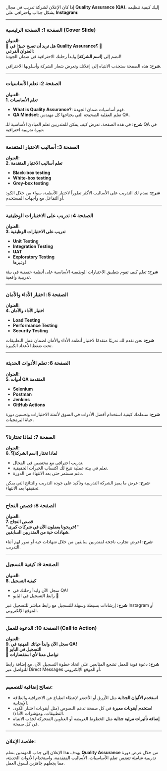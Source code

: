 إذا كان الإعلان لشركة تدريب في مجال **Quality Assurance (QA)**، إليك كيفية تنظيمه بشكل جذاب واحترافي على **Instagram**:

---

### **الصفحة 1: الصفحة الرئيسية (Cover Slide)**

**العنوان:**  
🌟 **هل تريد أن تصبح خبيرًا في Quality Assurance؟** 🌟  
**العنوان الفرعي:**  
انضم إلى **[اسم الشركة]** وابدأ رحلتك الاحترافية في ضمان الجودة!

**شرح:** هذه الصفحة ستجذب الانتباه إلى إعلانك وتعرض شعار الشركة وأسلوبها الاحترافي.

---

### **الصفحة 2: تعلم الأساسيات**

**العنوان:**  
**1. تعلم الأساسيات**

- **What is Quality Assurance?**: فهم أساسيات ضمان الجودة.
- **QA Mindset**: تعلم العقلية الصحيحة التي يحتاجها كل مهندس QA.

**شرح:** في هذه الصفحة، نعرض كيف يمكن للمتدربين تعلم المبادئ الأساسية للـ QA في دورة تدريبية احترافية.

---

### **الصفحة 3: أساليب الاختبار المتقدمة**

**العنوان:**  
**2. تعلم أساليب الاختبار المتقدمة**

- **Black-box testing**
- **White-box testing**
- **Grey-box testing**

**شرح:** نقدم لك التدريب على الأساليب الأكثر تطوراً لاختبار الأنظمة، سواء من خلال الكود أو التفاعل مع واجهات المستخدم.

---

### **الصفحة 4: تدريب على الاختبارات الوظيفية**

**العنوان:**  
**3. تدريب على الاختبارات الوظيفية**

- **Unit Testing**
- **Integration Testing**
- **UAT**
- **Exploratory Testing**  
  وغيرها!

**شرح:** تعلم كيف تقوم بتطبيق الاختبارات الوظيفية الأساسية على أنظمة حقيقية في بيئة تدريبية واقعية.

---

### **الصفحة 5: اختبار الأداء والأمان**

**العنوان:**  
**4. اختبار الأداء والأمان**

- **Load Testing**
- **Performance Testing**
- **Security Testing**

**شرح:** نحن نقدم لك تدريبًا متقدمًا لاختبار أنظمة الأداء والأمان لضمان عمل التطبيقات تحت ضغط الأعداد الكبيرة.

---

### **الصفحة 6: تعلم الأدوات الحديثة**

**العنوان:**  
**5. أدوات QA المتقدمة**

- **Selenium**
- **Postman**
- **Jenkins**
- **GitHub Actions**

**شرح:** سنعلمك كيفية استخدام أفضل الأدوات في السوق لأتمتة الاختبارات وتحسين دورة حياة البرمجيات.

---

### **الصفحة 7: لماذا تختارنا؟**

**العنوان:**  
**6. لماذا تختار [اسم الشركة]؟**

- تدريب احترافي مع مختصين في المجال.
- تعلم في بيئة عملية تتيح لك اكتساب الخبرات الحقيقية.
- دعم مستمر حتى بعد الانتهاء من الدورة.

**شرح:** عرض ما يميز الشركة التدريبية وتأكيد على جودة التدريب والنتائج التي يمكن تحقيقها بعد الانتهاء.

---

### **الصفحة 8: قصص النجاح**

**العنوان:**  
**7. قصص النجاح**  
**"خريجونا يعملون الآن في شركات كبرى!"**  
**شهادات حية من المتدربين السابقين.**

**شرح:** اعرض تجارب ناجحة لمتدربين سابقين من خلال شهادات حية أو صور لهم أثناء التدريب.

---

### **الصفحة 9: كيفية التسجيل**

**العنوان:**  
**8. كيفية التسجيل**

- سجل الآن وابدأ رحلتك في QA!
- رابط التسجيل في البايو 🔗

**شرح:** إرشادات بسيطة وسهلة للتسجيل مع رابط مباشر للتسجيل عبر Instagram أو الموقع الإلكتروني.

---

### **الصفحة 10: الدعوة للعمل (Call to Action)**

**العنوان:**  
**9. سجل الآن وابدأ حياتك المهنية في QA!**  
📲 **التسجيل في البايو**  
💬 **تواصل معنا لأي استفسارات**

**شرح:** دعوة قوية للعمل تشجع المتابعين على اتخاذ خطوة التسجيل الآن، مع إضافة رابط للتواصل عبر Direct Messages أو الموقع الإلكتروني.

---

### **نصائح إضافية للتصميم:**

- **استخدم الألوان الجذابة** مثل الأزرق أو الأخضر لإعطاء انطباع عن الاحترافية والطاقة الإيجابية.
- **استخدم أيقونات معبرة** في كل صفحة تدعم النصوص (مثل أيقونات اختبار الكود، التطبيقات، ومؤشرات الأداء).
- **إضافة تأثيرات مرئية جذابة** مثل الخطوط العريضة أو العناوين المتحركة لجذب الانتباه في كل صفحة.

---

### **خلاصة الإعلان**:

يهدف هذا الإعلان إلى جذب المهتمين بتعلم **Quality Assurance** من خلال عرض دورة تدريبية شاملة تتضمن تعلم الأساسيات، الأساليب المتقدمة، واستخدام الأدوات الحديثة، مما يجعلهم جاهزين لسوق العمل.
